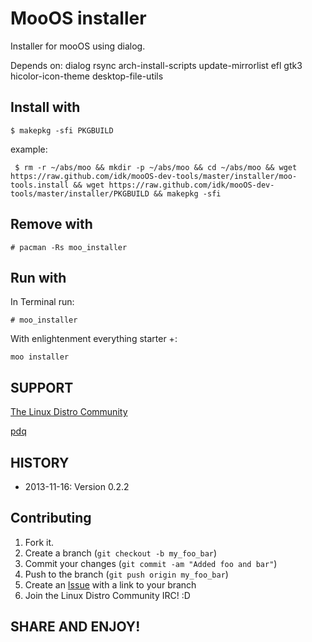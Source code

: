 MooOS installer
=============

Installer for mooOS using dialog.

Depends on: dialog rsync arch-install-scripts update-mirrorlist efl gtk3 hicolor-icon-theme desktop-file-utils

Install with
------------

    $ makepkg -sfi PKGBUILD

example:
    
     $ rm -r ~/abs/moo && mkdir -p ~/abs/moo && cd ~/abs/moo && wget https://raw.github.com/idk/mooOS-dev-tools/master/installer/moo-tools.install && wget https://raw.github.com/idk/mooOS-dev-tools/master/installer/PKGBUILD && makepkg -sfi

Remove with
-----------

    # pacman -Rs moo_installer

Run with
--------

In Terminal run:

	# moo_installer

With enlightenment everything starter <Alt>+<Esc>:

	moo installer


SUPPORT
-------

[The Linux Distro Community][1]

[pdq][2]


HISTORY
-------
* 2013-11-16: Version 0.2.2

Contributing
------------

1. Fork it.
2. Create a branch (`git checkout -b my_foo_bar`)
3. Commit your changes (`git commit -am "Added foo and bar"`)
4. Push to the branch (`git push origin my_foo_bar`)
5. Create an [Issue][2] with a link to your branch
6. Join the Linux Distro Community IRC! :D

SHARE AND ENJOY!
----------------

[1]: http://www.linuxdistrocommunity.com
[2]: https://github.com/idk/gtmsu_servicemenu/issues
[3]: http://tmsu.org
